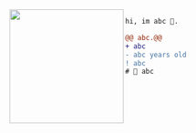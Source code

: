 <img align="left" height="200" src="https://ssl.gstatic.com/ui/v1/icons/mail/rfr/logo_gmail_lockup_dark_1x_r5.png"/>

```diff
hi, im abc 🔮.

@@ abc.@@
+ abc
- abc years old
! abc
# 📖 abc
```

<img src="https://u8views.com/api/v1/github/profiles/114155787/views/day-week-month-total-count.svg" width="0" height="0">
